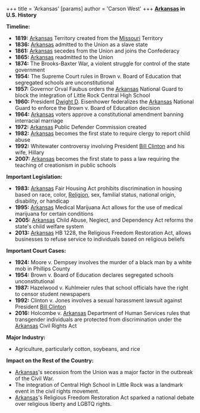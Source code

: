 +++
 title = 'Arkansas'
[params]
	author = 'Carson West'
+++
**[Arkansas](./../arkansas/) in U.S. History**

**Timeline:**

* **1819:** [Arkansas](./../arkansas/) Territory created from the [Missouri](./../missouri/) Territory
* **1836:** [Arkansas](./../arkansas/) admitted to the Union as a slave state
* **1861:** [Arkansas](./../arkansas/) secedes from the Union and joins the Confederacy
* **1865:** [Arkansas](./../arkansas/) readmitted to the Union
* **1874:** The Brooks-Baxter War, a violent struggle for control of the state government
* **1954:** The Supreme Court rules in Brown v. Board of Education that segregated schools are unconstitutional
* **1957:** Governor Orval Faubus orders the [Arkansas](./../arkansas/) National Guard to block the integration of Little Rock Central High School
* **1960:** President [Dwight D](./../dwight-d/). Eisenhower federalizes the [Arkansas](./../arkansas/) National Guard to enforce the Brown v. Board of Education decision
* **1964:** [Arkansas](./../arkansas/) voters approve a constitutional amendment banning interracial marriage
* **1972:** [Arkansas](./../arkansas/) Public Defender Commission created
* **1982:** [Arkansas](./../arkansas/) becomes the first state to require clergy to report child abuse
* **1992:** Whitewater controversy involving President [Bill Clinton](./../bill-clinton/) and his wife, Hillary
* **2007:** [Arkansas](./../arkansas/) becomes the first state to pass a law requiring the teaching of creationism in public schools

**Important Legislation:**

* **1983:** [Arkansas](./../arkansas/) Fair Housing Act prohibits discrimination in housing based on race, color, [Religion](./../religion/), sex, familial status, national origin, disability, or handicap
* **1995:** [Arkansas](./../arkansas/) Medical Marijuana Act allows for the use of medical marijuana for certain conditions
* **2005:** [Arkansas](./../arkansas/) Child Abuse, Neglect, and Dependency Act reforms the state's child welfare system
* **2013:** [Arkansas](./../arkansas/) HB 1228, the Religious Freedom Restoration Act, allows businesses to refuse service to individuals based on religious beliefs

**Important Court Cases:**

* **1924:** Moore v. Dempsey involves the murder of a black man by a white mob in Phillips County
* **1954:** Brown v. Board of Education declares segregated schools unconstitutional
* **1987:** Hazelwood v. Kuhlmeier rules that school officials have the right to censor student newspapers
* **1992:** Clinton v. Jones involves a sexual harassment lawsuit against President [Bill Clinton](./../bill-clinton/)
* **2016:** Holcombe v. [Arkansas](./../arkansas/) Department of Human Services rules that transgender individuals are protected from discrimination under the [Arkansas](./../arkansas/) Civil Rights Act

**Major Industry:**

* Agriculture, particularly cotton, soybeans, and rice

**Impact on the Rest of the Country:**

* [Arkansas](./../arkansas/)'s secession from the Union was a major factor in the outbreak of the Civil War.
* The integration of Central High School in Little Rock was a landmark event in the civil rights movement.
* [Arkansas](./../arkansas/)'s Religious Freedom Restoration Act sparked a national debate over religious liberty and LGBTQ rights.